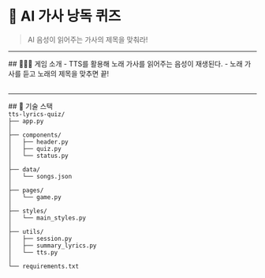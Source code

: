 # 🤖 AI 가사 낭독 퀴즈
> AI 음성이 읽어주는 가사의 제목을 맞춰라!

<hr/>
## 💁🏻‍♀️ 게임 소개
- TTS를 활용해 노래 가사를 읽어주는 음성이 재생된다.
- 노래 가사를 듣고 노래의 제목을 맞추면 끝!
<br/><br/>

<hr/>
## 🔨 기술 스택
<code>
tts-lyrics-quiz/
├── app.py                            
│
├── components/                       
│   ├── header.py                    
│   ├── quiz.py                   
│   └── status.py 
│
├── data/
│   └── songs.json
│
├── pages/
│   └── game.py 
│
├── styles/
│   └── main_styles.py
│
├── utils/                          
│   ├── session.py                  
│   ├── summary_lyrics.py       
│   └── tts.py                
│
└── requirements.txt       
</code>

<br/><br/>